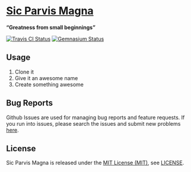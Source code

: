 [Sic Parvis Magna]
==================

**“Greatness from small beginnings”**

[![Travis CI Status][Travis CI Status]][Travis CI]
[![Gemnasium Status][Gemnasium Status]][Gemnasium]

Usage
-----

1. Clone it
2. Give it an awesome name
3. Create something awesome

Bug Reports
-----------

Github Issues are used for managing bug reports and feature requests. If you run into issues, please search the issues
and submit new problems [here].

License
-------

Sic Parvis Magna is released under the [MIT License (MIT)], see [LICENSE].

[Gemnasium]: https://gemnasium.com/bitaculous/sic_parvis_magna "Sic Parvis Magna at Gemnasium"
[Gemnasium Status]: http://img.shields.io/gemnasium/bitaculous/sic_parvis_magna.svg?style=flat "Gemnasium Status"
[here]: https://github.com/bitaculous/sic_parvis_magna/issues "Github Issues"
[LICENSE]: https://raw.githubusercontent.com/bitaculous/sic_parvis_magna/master/LICENSE "License"
[MIT License (MIT)]: http://opensource.org/licenses/MIT "The MIT License (MIT)"
[Sic Parvis Magna]: http://bitaculous.github.io/sic_parvis_magna "“Greatness from small beginnings”"
[Travis CI]: https://travis-ci.org/bitaculous/sic_parvis_magna "Sic Parvis Magn at Travis CI"
[Travis CI Status]: http://img.shields.io/travis/bitaculous/sic_parvis_magna.svg?style=flat "Travis CI Status"